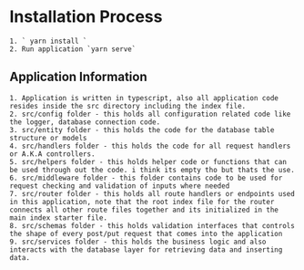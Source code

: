 # Installation Process

    1. ` yarn install `
    2. Run application `yarn serve`

## Application Information

    1. Application is written in typescript, also all application code resides inside the src directory including the index file.
    2. src/config folder - this holds all configuration related code like the logger, database connection code.
    3. src/entity folder - this holds the code for the database table structure or models
    4. src/handlers folder - this holds the code for all request handlers or A.K.A controllers.
    5. src/helpers folder - this holds helper code or functions that can be used through out the code. i think its empty tho but thats the use.
    6. src/middleware folder - this folder contains code to be used for request checking and validation of inputs where needed
    7. src/router folder - this holds all route handlers or endpoints used in this application, note that the root index file for the router connects all other route files together and its initialized in the main index starter file.
    8. src/schemas folder - this holds validation interfaces that controls the shape of every post/put request that comes into the application
    9. src/services folder - this holds the business logic and also interacts with the database layer for retrieving data and inserting data.
